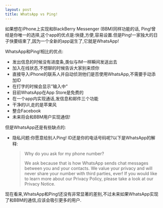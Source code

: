 ```yaml
---
layout: post
title: WhatsApp vs Ping!
---
```


如果想在iPhone上实现和BlackBerry Messenger (BBM)同样功能的话, Ping!曾经是你唯一的选择,这个app的优点是:快捷,方便,容易设置.但是Ping!一家独大的日子快要结束了,因为一个全新的app诞生了,它就是WhatsApp!

WhatsApp和Ping!相比的优点:
* 发出信息的时候没有进度条,类似与IM一样瞬间发送出去
* 加入在线状态,不想聊的时候告诉大家别来烦你
* 直接导入iPhone的联系人并自动侦测他们是否使用WhatsApp,不需要手动添加ID
* 在打字的时候会显示”输入中”
* 目前WhatsApp在App Store是免费的
* 在一个app内实现通话,发信息和邮件三个功能
* 干净的UI,走的是苹果风
* 整合Facebook
* 未来将会和BBM用户实现通信!

但是WhatsApp还是有些缺点的:
* 隐私问题:你愿意给别人Ping! ID还是你的电话号码呢?以下是WhatsApp的解释:

  > Why do you ask for my phone number?
  >
  > We ask because that is how WhatsApp sends chat messages between you and your contacts. We value your privacy and will never share your number with third parties, ever! If you would like to learn more about our Privacy Policy, please take a look at our Privacy Notice.

现在看来,WhatsApp和Ping!还没有非常显著的差别,不过未来如果WhatsApp实现了和BBM的通信,应该会吸引更多的用户.
